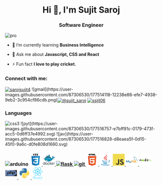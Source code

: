 <h1 align="center">Hi 👋, I'm Sujit Saroj</h1>
<h3 align="center">Software Engineer</h3>

![pro](https://user-images.githubusercontent.com/87306530/177513392-0a4387b0-79f8-434b-a22f-744d9d62a7e0.svg)
- 🌱 I’m currently learning **Business Intelligence**

- 💬 Ask me about **Javascript, CSS and React**

- ⚡ Fun fact **I love to play cricket.**

<h3 align="left">Connect with me:</h3>
<p align="left">
<a href="https://instagram.com/sarojsujit4" target="blank"><img align="center" src="https://raw.githubusercontent.com/rahuldkjain/github-profile-readme-generator/master/src/images/icons/Social/instagram.svg" alt="sarojsujit4" height="20" width="70" /></a>
![gmail](https://user-images.githubusercontent.com/87306530/177514118-12238e88-efe7-4938-9eb2-3c954cf86cdb.png)<a href=
<a href="https://www.hackerrank.com/@sujit_saroj" target="blank"><img align="center" src="https://raw.githubusercontent.com/rahuldkjain/github-profile-readme-generator/master/src/images/icons/Social/hackerrank.svg" alt="@sujit_saroj" height="30" width="40" /></a>
<a href="https://www.leetcode.com/ssjit06" target="blank"><img align="center" src="https://raw.githubusercontent.com/rahuldkjain/github-profile-readme-generator/master/src/images/icons/Social/leet-code.svg" alt="ssjit06" height="30" width="40" /></a>
</p>

<h3 align="left">Languages </h3>
<p align="left"> 
<img src="https://camo.githubusercontent.com/93ad30126f666aec7a720056e5f3c61ad3eebc2e00853a16c425270be20a09ea/68747470733a2f2f696d672e736869656c64732e696f2f62616467652f2d4a6176617363726970742d626c61636b3f7374796c653d666c61742d737175617265266c6f676f3d4a617661736372697074" alt="css3" width="40" height="40"/>
![pyt](https://user-images.githubusercontent.com/87306530/177516757-e7bff91c-0179-473f-acc5-0d6ff37e4992.svg)
![jav](https://user-images.githubusercontent.com/87306530/177516828-d8eaea5f-0d15-45f0-9a6c-d0fe808d1660.svg)

<h3 align="left>Frontend </h3>

<a href="https://www.arduino.cc/" target="_blank" rel="noreferrer"> <img src="https://cdn.worldvectorlogo.com/logos/arduino-1.svg" alt="arduino" width="40" height="40"/> </a> <a href="https://www.w3schools.com/css/" target="_blank" rel="noreferrer"> <img src="https://raw.githubusercontent.com/devicons/devicon/master/icons/css3/css3-original-wordmark.svg" alt="css3" width="40" height="40"/> </a> <a href="https://www.docker.com/" target="_blank" rel="noreferrer"> <img src="https://raw.githubusercontent.com/devicons/devicon/master/icons/docker/docker-original-wordmark.svg" alt="docker" width="40" height="40"/> </a> <a href="https://flask.palletsprojects.com/" target="_blank" rel="noreferrer"> <img src="https://www.vectorlogo.zone/logos/pocoo_flask/pocoo_flask-icon.svg" alt="flask" width="40" height="40"/> </a> <a href="https://git-scm.com/" target="_blank" rel="noreferrer"> <img src="https://www.vectorlogo.zone/logos/git-scm/git-scm-icon.svg" alt="git" width="40" height="40"/> </a> <a href="https://www.w3.org/html/" target="_blank" rel="noreferrer"> <img src="https://raw.githubusercontent.com/devicons/devicon/master/icons/html5/html5-original-wordmark.svg" alt="html5" width="40" height="40"/> </a> <a href="https://www.java.com" target="_blank" rel="noreferrer"> <img src="https://raw.githubusercontent.com/devicons/devicon/master/icons/java/java-original.svg" alt="java" width="40" height="40"/> </a> <a href="https://developer.mozilla.org/en-US/docs/Web/JavaScript" target="_blank" rel="noreferrer"> <img src="https://raw.githubusercontent.com/devicons/devicon/master/icons/javascript/javascript-original.svg" alt="javascript" width="40" height="40"/> </a> <a href="https://www.mysql.com/" target="_blank" rel="noreferrer"> <img src="https://raw.githubusercontent.com/devicons/devicon/master/icons/mysql/mysql-original-wordmark.svg" alt="mysql" width="40" height="40"/> </a> <a href="https://nodejs.org" target="_blank" rel="noreferrer"> <img src="https://raw.githubusercontent.com/devicons/devicon/master/icons/nodejs/nodejs-original-wordmark.svg" alt="nodejs" width="40" height="40"/> </a> <a href="https://www.php.net" target="_blank" rel="noreferrer"> <img src="https://raw.githubusercontent.com/devicons/devicon/master/icons/php/php-original.svg" alt="php" width="40" height="40"/> </a> <a href="https://www.python.org" target="_blank" rel="noreferrer"> <img src="https://raw.githubusercontent.com/devicons/devicon/master/icons/python/python-original.svg" alt="python" width="40" height="40"/> </a> <a href="https://reactjs.org/" target="_blank" rel="noreferrer"> <img src="https://raw.githubusercontent.com/devicons/devicon/master/icons/react/react-original-wordmark.svg" alt="react" width="40" height="40"/> </a> </p>



